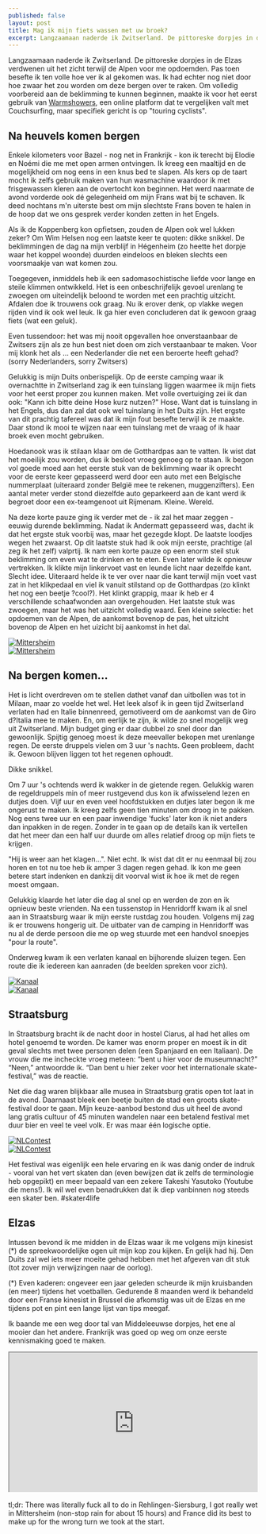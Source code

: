 ```yaml
---
published: false
layout: post
title: Mag ik mijn fiets wassen met uw broek?
excerpt: Langzaamaan naderde ik Zwitserland. De pittoreske dorpjes in de Elzas verdwenen uit het zicht terwijl de Alpen voor me opdoemden. Pas toen besefte ik ten volle hoe ver ik al gekomen was. Ik had echter nog niet door hoe zwaar het zou worden om deze bergen over te raken. Om volledig voorbereid aan de beklimming te kunnen beginnen, maakte ik voor het eerst gebruik van [Warmshowers](https://www.warmshowers.org/), een online platform dat te vergelijken valt met Couchsurfing, maar specifiek gericht is op "touring cyclists".
---
```

Langzaamaan naderde ik Zwitserland. De pittoreske dorpjes in de Elzas verdwenen uit het zicht terwijl de Alpen voor me opdoemden. Pas toen besefte ik ten volle hoe ver ik al gekomen was. Ik had echter nog niet door hoe zwaar het zou worden om deze bergen over te raken. Om volledig voorbereid aan de beklimming te kunnen beginnen, maakte ik voor het eerst gebruik van [Warmshowers](https://www.warmshowers.org/), een online platform dat te vergelijken valt met Couchsurfing, maar specifiek gericht is op "touring cyclists".

## Na heuvels komen bergen

Enkele kilometers voor Bazel - nog net in Frankrijk - kon ik terecht bij Elodie en Noémi die me met open armen ontvingen. Ik kreeg een maaltijd en de mogelijkheid om nog eens in een knus bed te slapen. Als kers op de taart mocht ik zelfs gebruik maken van hun wasmachine waardoor ik met frisgewassen kleren aan de overtocht kon beginnen. Het werd naarmate de avond vorderde ook dé gelegenheid om mijn Frans wat bij te schaven. Ik deed nochtans m'n uiterste best om mijn slechtste Frans boven te halen in de hoop dat we ons gesprek verder konden zetten in het Engels. 

Als ik de Koppenberg kon opfietsen, zouden de Alpen ook wel lukken zeker? Om Wim Helsen nog een laatste keer te quoten: dikke snikkel. De beklimmingen de dag na mijn verblijf in Hégenheim (zo heette het dorpje waar het koppel woonde) duurden eindeloos en bleken slechts een voorsmaakje van wat komen zou.

Toegegeven, inmiddels heb ik een sadomasochistische liefde voor lange en steile klimmen ontwikkeld. Het is een onbeschrijfelijk gevoel urenlang te zwoegen om uiteindelijk beloond te worden met een prachtig uitzicht. Afdalen doe ik trouwens ook graag. Nu ik erover denk, op vlakke wegen rijden vind ik ook wel leuk. Ik ga hier even concluderen dat ik gewoon graag fiets (wat een geluk).

Even tussendoor: het was mij nooit opgevallen hoe onverstaanbaar de Zwitsers zijn als ze hun best niet doen om zich verstaanbaar te maken. Voor mij klonk het als ... een Nederlander die net een beroerte heeft gehad? (sorry Nederlanders, sorry Zwitsers)

Gelukkig is mijn Duits onberispelijk. Op de eerste camping waar ik overnachtte in Zwitserland zag ik een tuinslang liggen waarmee ik mijn fiets voor het eerst proper zou kunnen maken. Met volle overtuiging zei ik dan ook: "Kann ich bitte deine Hose kurz nutzen?" Hose. Want dat is tuinslang in het Engels, dus dan zal dat ook wel tuinslang in het Duits zijn. Het ergste van dit prachtig tafereel was dat ik mijn fout besefte terwijl ik ze maakte. Daar stond ik mooi te wijzen naar een tuinslang met de vraag of ik haar broek even mocht gebruiken.

Hoedanook was ik stilaan klaar om de Gotthardpas aan te vatten. Ik wist dat het moeilijk zou worden, dus ik besloot vroeg genoeg op te staan. Ik begon vol goede moed aan het eerste stuk van de beklimming waar ik oprecht voor de eerste keer gepasseerd werd door een auto met een Belgische nummerplaat (uiteraard zonder België mee te rekenen, muggenzifters). Een aantal meter verder stond diezelfde auto geparkeerd aan de kant werd ik begroet door een ex-teamgenoot uit Rijmenam. Kleine. Wereld.

Na deze korte pauze ging ik verder met de - ik zal het maar zeggen - eeuwig durende beklimming. Nadat ik Andermatt gepasseerd was, dacht ik dat het ergste stuk voorbij was, maar het gezegde klopt. De laatste loodjes wegen het zwaarst. Op dit laatste stuk had ik ook mijn eerste, prachtige (al zeg ik het zelf) valprtij. Ik nam een korte pauze op een enorm steil stuk beklimming om even wat te drinken en te eten. Even later wilde ik opnieuw vertrekken. Ik klikte mijn linkervoet vast en leunde licht naar dezelfde kant. Slecht idee. Uiteraard helde ik te ver over naar die kant terwijl mijn voet vast zat in het klikpedaal en viel ik vanuit stilstand op de Gotthardpas (zo klinkt het nog een beetje ?cool?). Het klinkt grappig, maar ik heb er 4 verschillende schaafwonden aan overgehouden. Het laatste stuk was zwoegen, maar het was het uitzicht volledig waard. Een kleine selectie: het opdoemen van de Alpen, de aankomst bovenop de pas, het uitzicht bovenop de Alpen en het uizicht bij aankomst in het dal.

<div class="row">
<article class="6u 12u$(xsmall) work-item">
<a href="{{ site.github.url }}/images/posts/Mittersheim1.jpg" class="image fit thumb"><img src="{{ site.github.url }}/images/posts/Mittersheim1_Small.jpg" alt="Mittersheim" /></a>
</article>
<article class="6u$ 12u$(xsmall) work-item">
<a href="{{ site.github.url }}/images/posts/Mittersheim2.jpg" class="image fit thumb"><img src="{{ site.github.url }}/images/posts/Mittersheim2_Small.jpg" alt="Mittersheim" /></a>
</article>
</div>

## Na bergen komen...

Het is licht overdreven om te stellen dathet vanaf dan uitbollen was tot in Milaan, maar zo voelde het wel. Het leek alsof ik in geen tijd Zwitserland verlaten had en Italie binnenreed, gemotiveerd om de aankomst van de Giro d?Italia mee te maken. En, om eerlijk te zijn, ik wilde zo snel mogelijk weg uit Zwitserland. Mijn budget ging er daar dubbel zo snel door dan gewoonlijk.
Spijtig genoeg moest ik deze meevaller bekopen met urenlange regen. De eerste druppels vielen om 3 uur 's nachts. Geen probleem, dacht ik. Gewoon blijven liggen tot het regenen ophoudt. 

Dikke snikkel. 

Om 7 uur 's ochtends werd ik wakker in de gietende regen. Gelukkig waren de regeldruppels min of meer rustgevend dus kon ik afwisselend lezen en dutjes doen. Vijf uur en even veel hoofdstukken en dutjes later begon ik me ongerust te maken. Ik kreeg zelfs geen tien minuten om droog in te pakken. Nog eens twee uur en een paar inwendige 'fucks' later kon ik niet anders dan inpakken in de regen. Zonder in te gaan op de details kan ik vertellen dat het meer dan een half uur duurde om alles relatief droog op mijn fiets te krijgen.

"Hij is weer aan het klagen...". Niet echt. Ik wist dat dit er nu eenmaal bij zou horen en tot nu toe heb ik amper 3 dagen regen gehad. Ik kon me geen betere start indenken en dankzij dit voorval wist ik hoe ik met de regen moest omgaan.

Gelukkig klaarde het later die dag al snel op en werden de zon en ik opnieuw beste vrienden. Na een tussenstop in Henridorff kwam ik al snel aan in Straatsburg waar ik mijn eerste rustdag zou houden. Volgens mij zag ik er trouwens hongerig uit. De uitbater van de camping in Henridorff was nu al de derde persoon die me op weg stuurde met een handvol snoepjes "pour la route". 

Onderweg kwam ik een verlaten kanaal en bijhorende sluizen tegen. Een route die ik iedereen kan aanraden (de beelden spreken voor zich).

<div class="row">
<article class="6u 12u$(xsmall) work-item">
<a href="{{ site.github.url }}/images/posts/Kanaal1.jpg" class="image fit thumb"><img src="{{ site.github.url }}/images/posts/Kanaal1_Small.jpg" alt="Kanaal" /></a>
</article>
<article class="6u$ 12u$(xsmall) work-item">
<a href="{{ site.github.url }}/images/posts/Kanaal2.jpg" class="image fit thumb"><img src="{{ site.github.url }}/images/posts/Kanaal2_Small.jpg" alt="Kanaal" /></a>
</article>
</div>

## Straatsburg

In Straatsburg bracht ik de nacht door in hostel Ciarus, al had het alles om hotel genoemd te worden. De kamer was enorm proper en moest ik in dit geval slechts met twee personen delen (een Spanjaard en een Italiaan). De vrouw die me incheckte vroeg meteen: “bent u hier voor de museumnacht?” “Neen,” antwoordde ik. “Dan bent u hier zeker voor het internationale skate-festival,” was de reactie. 

Net die dag waren blijkbaar alle musea in Straatsburg gratis open tot laat in de avond. Daarnaast bleek een beetje buiten de stad een groots skate-festival door te gaan. Mijn keuze-aanbod bestond dus uit heel de avond lang gratis cultuur of 45 minuten wandelen naar een betalend festival met duur bier en veel te veel volk. Er was maar één logische optie.

<div class="row">
<article class="6u 12u$(xsmall) work-item">
<a href="{{ site.github.url }}/images/posts/NLContest1.jpg" class="image fit thumb"><img src="{{ site.github.url }}/images/posts/NLContest1_Small.jpg" alt="NLContest" /></a>
</article>
<article class="6u$ 12u$(xsmall) work-item">
<a href="{{ site.github.url }}/images/posts/NLContest2.jpg" class="image fit thumb"><img src="{{ site.github.url }}/images/posts/NLContest2_Small.jpg" alt="NLContest" /></a>
</article>
</div>

Het festival was eigenlijk een hele ervaring en ik was danig onder de indruk - vooral van het vert skaten dan (even bewijzen dat ik zelfs de terminologie heb opgepikt) en meer bepaald van een zekere Takeshi Yasutoko (Youtube die mens!). Ik wil wel even benadrukken dat ik diep vanbinnen nog steeds een skater ben. #skater4life

## Elzas

Intussen bevond ik me midden in de Elzas waar ik me volgens mijn kinesist (*) de spreekwoordelijke ogen uit mijn kop zou kijken. En gelijk had hij. Den Duits zal wel iets meer moeite gehad hebben met het afgeven van dit stuk (tot zover mijn verwijzingen naar de oorlog).

(*) Even kaderen: ongeveer een jaar geleden scheurde ik mijn kruisbanden (en meer) tijdens het voetballen. Gedurende 8 maanden werd ik behandeld door een Franse kinesist in Brussel die afkomstig was uit de Elzas en me tijdens pot en pint een lange lijst van tips meegaf. 

Ik baande me een weg door tal van Middeleeuwse dorpjes, het ene al mooier dan het andere. Frankrijk was goed op weg om onze eerste kennismaking goed te maken.

<style>.embed-container { position: relative; padding-bottom: 56.25%; height: 0; overflow: hidden; max-width: 100%; } .embed-container iframe, .embed-container object, .embed-container embed { position: absolute; top: 0; left: 0; width: 100%; height: 100%; }</style><div class='embed-container'><iframe src='https://www.google.com/maps/d/embed?mid=1h52MkOEyZpzAVWLbLCiISP-lOKk' width='640' height='480'></iframe></div>
<br>
tl;dr: There was literally fuck all to do in Rehlingen-Siersburg, I got really wet in Mittersheim (non-stop rain for about 15 hours) and France did its best to make up for the wrong turn we took at the start.
